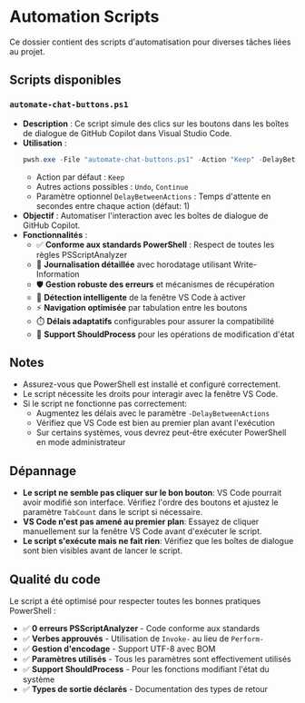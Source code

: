 # Automation Scripts

Ce dossier contient des scripts d'automatisation pour diverses tâches liées au projet.

## Scripts disponibles

### `automate-chat-buttons.ps1`
- **Description** : Ce script simule des clics sur les boutons dans les boîtes de dialogue de GitHub Copilot dans Visual Studio Code.
- **Utilisation** :
  ```powershell
  pwsh.exe -File "automate-chat-buttons.ps1" -Action "Keep" -DelayBetweenActions 1
  ```
  - Action par défaut : `Keep`
  - Autres actions possibles : `Undo`, `Continue`
  - Paramètre optionnel `DelayBetweenActions` : Temps d'attente en secondes entre chaque action (défaut: 1)
- **Objectif** : Automatiser l'interaction avec les boîtes de dialogue de GitHub Copilot.
- **Fonctionnalités** :
  - ✅ **Conforme aux standards PowerShell** : Respect de toutes les règles PSScriptAnalyzer
  - 📝 **Journalisation détaillée** avec horodatage utilisant Write-Information
  - 🛡️ **Gestion robuste des erreurs** et mécanismes de récupération
  - 🎯 **Détection intelligente** de la fenêtre VS Code à activer
  - ⚡ **Navigation optimisée** par tabulation entre les boutons
  - ⏱️ **Délais adaptatifs** configurables pour assurer la compatibilité
  - 🔧 **Support ShouldProcess** pour les opérations de modification d'état

## Notes
- Assurez-vous que PowerShell est installé et configuré correctement.
- Le script nécessite les droits pour interagir avec la fenêtre VS Code.
- Si le script ne fonctionne pas correctement:
  - Augmentez les délais avec le paramètre `-DelayBetweenActions`
  - Vérifiez que VS Code est bien au premier plan avant l'exécution
  - Sur certains systèmes, vous devrez peut-être exécuter PowerShell en mode administrateur

## Dépannage
- **Le script ne semble pas cliquer sur le bon bouton**: VS Code pourrait avoir modifié son interface. Vérifiez l'ordre des boutons et ajustez le paramètre `TabCount` dans le script si nécessaire.
- **VS Code n'est pas amené au premier plan**: Essayez de cliquer manuellement sur la fenêtre VS Code avant d'exécuter le script.
- **Le script s'exécute mais ne fait rien**: Vérifiez que les boîtes de dialogue sont bien visibles avant de lancer le script.

## Qualité du code
Le script a été optimisé pour respecter toutes les bonnes pratiques PowerShell :
- ✅ **0 erreurs PSScriptAnalyzer** - Code conforme aux standards
- ✅ **Verbes approuvés** - Utilisation de `Invoke-` au lieu de `Perform-`
- ✅ **Gestion d'encodage** - Support UTF-8 avec BOM
- ✅ **Paramètres utilisés** - Tous les paramètres sont effectivement utilisés
- ✅ **Support ShouldProcess** - Pour les fonctions modifiant l'état du système
- ✅ **Types de sortie déclarés** - Documentation des types de retour
